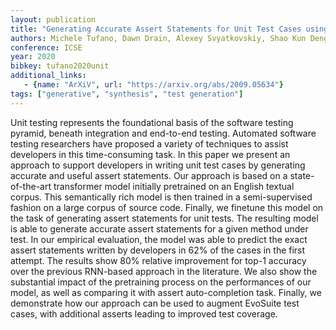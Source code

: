 ```yaml
---
layout: publication
title: "Generating Accurate Assert Statements for Unit Test Cases using Pretrained Transformers"
authors: Michele Tufano, Dawn Drain, Alexey Svyatkovskiy, Shao Kun Deng, Neel Sundaresan
conference: ICSE
year: 2020
bibkey: tufano2020unit
additional_links:
   - {name: "ArXiV", url: "https://arxiv.org/abs/2009.05634"}
tags: ["generative", "synthesis", "test generation"]
---
```

Unit testing represents the foundational basis of the software testing pyramid, beneath integration and end-to-end testing. Automated software testing researchers have proposed a variety of techniques to assist developers in this time-consuming task. In this paper we present an approach to support developers in writing unit test cases by generating accurate and useful assert statements. Our approach is based on a state-of-the-art transformer model initially pretrained on an English textual corpus. This semantically rich model is then trained in a semi-supervised fashion on a large corpus of source code. Finally, we finetune this model on the task of generating assert statements for unit tests. The resulting model is able to generate accurate assert statements for a given method under test. In our empirical evaluation, the model was able to predict the exact assert statements written by developers in 62% of the cases in the first attempt. The results show 80% relative improvement for top-1 accuracy over the previous RNN-based approach in the literature. We also show the substantial impact of the pretraining process on the performances of our model, as well as comparing it with assert auto-completion task. Finally, we demonstrate how our approach can be used to augment EvoSuite test cases, with additional asserts leading to improved test coverage.
